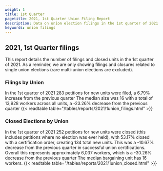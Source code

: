 ```yaml
---
weight: 1
title: 1st Quarter
pagetitle: 2021, 1st Quarter Union Filing Report
description: Data on union election filings in the 1st quarter of 2021
keywords: union filings
---
```


## 2021, 1st Quarter filings

This report details the number of filings and closed units in the 1st quarter of 2021. As a reminder, we are only showing filings and closures related to single union elections (rare multi-union elections are excluded).

### Filings by Union
In the 1st quarter of 2021 283 petitions for new units were filed, a 6.79% increase from the previous quarter The median size was 16 with a total of 13,928 workers across all units, a -23.26% decrease from the previous quarter
{{< readtable table="/tables/reports/2021/1union_filings.html" >}}

### Closed Elections by Union
In the 1st quarter of 2021 252 petitions for new units were closed (this includes petitions where no election was ever held), with 53.17% closed with a certification order, creating 134 total new units. This was a -10.67% decrease from the previous quarter in successful union certifications. Overall this represents approximately 6,037 workers, which is a -30.26% decrease from the previous quarter The median bargaining unit has 16 workers.
{{< readtable table="/tables/reports/2021/1union_closed.html" >}}

